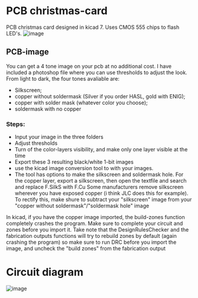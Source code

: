 # PCB christmas-card
PCB christmas card designed in kicad 7. 
Uses CMOS 555 chips to flash LED's.
![image](https://github.com/user-attachments/assets/36570b40-17ef-4b47-9cd3-8b5fd39f130a)


## PCB-image
You can get a 4 tone image on your pcb at no additional cost. I have included a photoshop file where you can use thresholds to adjust the look. 
From light to dark, the four tones avaliable are: 
* Silkscreen; 
* copper without soldermask (Silver if you order HASL, gold with ENIG); 
* copper with solder mask (whatever color you choose); 
* soldermask with no copper
  
### Steps:
* Input your image in the three folders 
* Adjust thresholds
* Turn of the color-layers visibility, and make only one layer visible at the time
* Export these 3 resulting black/white 1-bit images
* use the kicad image conversion tool to with your images.
* The tool has options to make the silkscreen and soldermask hole. For the copper layer, export a silkscreen, then open the textfile and search and replace F.SilkS with F.Cu
Some manufacturers remove silkscreen wherever you have exposed copper (i think JLC does this for example). To rectify this, make shure to subtract your "silkscreen" image from your "copper without soldermask"/"soldermask hole" image

In kicad, if you have the copper image imported, the build-zones function completely crashes the program. Make sure to complete your circuit and zones before you import it. Take note that the DesignRulesChecker and the fabrication outputs functions will try to rebuild zones by default (again crashing the program) so make sure to run DRC before you import the image, and uncheck the "build zones" from the fabrication output

# Circuit diagram
![image](https://github.com/user-attachments/assets/5aa14d33-abe8-495e-84ce-b962c759239a)
